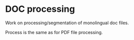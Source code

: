 # DOC processing

Work on processing/segmentation of monolingual doc files.

Process is the same as for PDF file processing.



